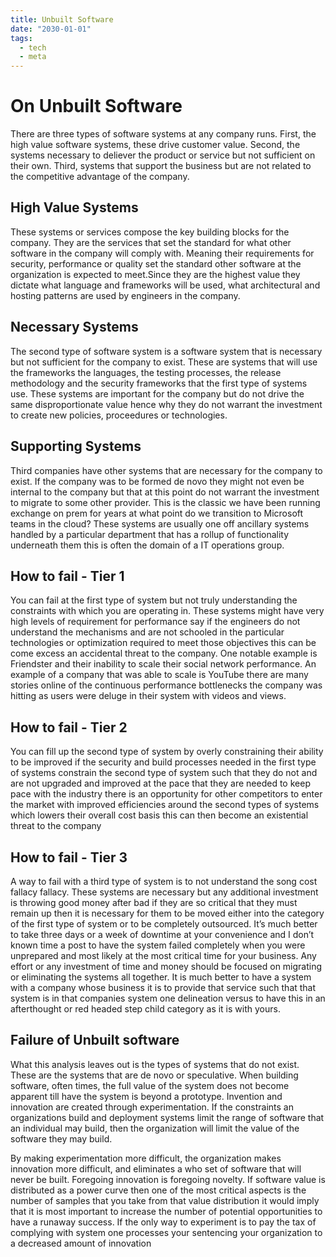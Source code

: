```yaml
---
title: Unbuilt Software
date: "2030-01-01"
tags:
  - tech
  - meta
---
```


# On Unbuilt Software

There are three types of software systems at any company runs. First, the high value software systems, these drive customer value. Second, the systems necessary to deliever the product or service but not sufficient on their own. Third, systems that support the business but are not related to the competitive advantage of the company.

## High Value Systems

These systems or services compose the key building blocks for the company. They are the services that set the standard for what other software in the company will comply with. Meaning their requirements for security,  performance or quality set the standard other software at the organization is expected to meet.Since they are the highest value they dictate what language and frameworks will be used, what architectural and hosting patterns are used by engineers in the company.

## Necessary Systems
The second type of software system is a software system that is necessary but not sufficient  for the company to exist. These are systems that will use the frameworks the languages, the testing processes, the release methodology and the security frameworks that the first type of systems use. These systems are important for the company but do not drive the same disproportionate value hence why they do not warrant the investment to create new policies, proceedures or technologies.

## Supporting Systems
Third companies have other systems that are necessary for the company to exist. If the company was to be formed de novo they might not even be internal to the company but that at this point do not warrant the investment to migrate to some other provider. This is the classic we have been running exchange on prem for years at what point do we transition to Microsoft teams in the cloud? These systems are usually one off ancillary systems handled by a particular department that has a rollup of functionality underneath them this is often the domain of a IT operations group.

## How to fail - Tier 1
You can fail at the first type of system but not truly understanding the constraints with which you are operating in. These systems might have very high levels of requirement for performance say if the engineers do not understand the mechanisms and are not schooled in the particular technologies or optimization required to meet those objectives this can be come excess an accidental threat to the company. One notable example is Friendster and their inability to scale their social network performance. An example of a company that was able to scale is YouTube there are many stories online of the continuous performance bottlenecks the company was hitting as users were deluge in their system with videos and views.

## How to fail - Tier 2
You can fill up the second type of system by overly constraining their ability to be improved if the security and build processes needed in the first type of systems constrain the second type of system such that they do not and are not upgraded and improved at the pace that they are needed to keep pace with the industry there is an opportunity for other competitors to enter the market with improved efficiencies around the second types of systems which lowers their overall cost basis this can then become an existential threat to the company 

## How to fail - Tier 3
A way to fail with a third type of system is to not understand the song cost fallacy fallacy. These systems are necessary but any additional investment is throwing good money after bad if they are so critical that they must remain up then it is necessary for them to be moved either into the category of the first type of system or to be completely outsourced. It’s much better to take three days or a week of downtime at your convenience and I don’t known time a post to have the system failed completely when you were unprepared and most likely at the most critical time for your business. Any effort or any investment of time and money should be focused on migrating or eliminating the systems all together. It is much better to have a system with a company whose business it is to provide that service such that that system is in that companies system one delineation versus to have this in an afterthought or red headed step child category as it is with yours. 

## Failure of Unbuilt software
What this analysis leaves out is the types of systems that do not exist. These are the systems that are de novo or speculative. When building software, often times, the full value of the system does not become apparent till have the system is beyond a prototype. Invention and innovation are created through experimentation. If the constraints an organizations build and deployment systems limit the range of software that an individual may build, then the organization will limit the value of the software they may build.

By making experimentation more difficult, the organization makes innovation more difficult, and eliminates a who set of software that will never be built. Foregoing innovation is foregoing novelty. If software value is distributed as a power curve then one of the most critical aspects is the number of samples that you take from that value distribution it would imply that it is most important to increase the number of potential opportunities to have a runaway success. If the only way to experiment is to pay the tax of complying with system one processes your sentencing your organization to a decreased amount of innovation 

